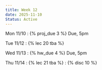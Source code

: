 ```yaml
---
title: Week 12
date: 2025-11-10
Status: Active
---
```


Mon 11/10
: {% proj_due 3 %} Due, 5pm

Tue 11/12
: {% lec 20 tba %}

Wed 11/13
: {% hw_due 4 %} Due, 5pm

Thu 11/14
: {% lec 21 tba %}
: {% disc 10 %} 